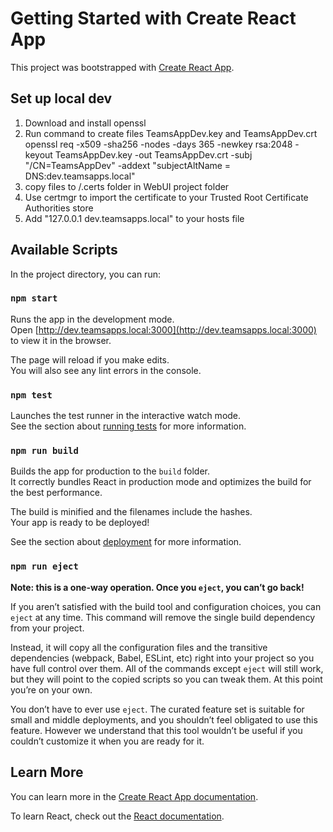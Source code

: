 # Getting Started with Create React App

This project was bootstrapped with [Create React App](https://github.com/facebook/create-react-app).

## Set up local dev
1. Download and install openssl
1. Run command to create files TeamsAppDev.key and TeamsAppDev.crt
openssl req -x509 -sha256 -nodes -days 365 -newkey rsa:2048 -keyout TeamsAppDev.key -out TeamsAppDev.crt -subj "/CN=TeamsAppDev" -addext "subjectAltName = DNS:dev.teamsapps.local"
1. copy files to /.certs folder in WebUI project folder
1. Use certmgr to import the certificate to your Trusted Root Certificate Authorities store
1. Add "127.0.0.1	dev.teamsapps.local" to your hosts file

## Available Scripts

In the project directory, you can run:

### `npm start`

Runs the app in the development mode.\
Open [http://dev.teamsapps.local:3000](http://dev.teamsapps.local:3000) to view it in the browser.

The page will reload if you make edits.\
You will also see any lint errors in the console.

### `npm test`

Launches the test runner in the interactive watch mode.\
See the section about [running tests](https://facebook.github.io/create-react-app/docs/running-tests) for more information.

### `npm run build`

Builds the app for production to the `build` folder.\
It correctly bundles React in production mode and optimizes the build for the best performance.

The build is minified and the filenames include the hashes.\
Your app is ready to be deployed!

See the section about [deployment](https://facebook.github.io/create-react-app/docs/deployment) for more information.

### `npm run eject`

**Note: this is a one-way operation. Once you `eject`, you can’t go back!**

If you aren’t satisfied with the build tool and configuration choices, you can `eject` at any time. This command will remove the single build dependency from your project.

Instead, it will copy all the configuration files and the transitive dependencies (webpack, Babel, ESLint, etc) right into your project so you have full control over them. All of the commands except `eject` will still work, but they will point to the copied scripts so you can tweak them. At this point you’re on your own.

You don’t have to ever use `eject`. The curated feature set is suitable for small and middle deployments, and you shouldn’t feel obligated to use this feature. However we understand that this tool wouldn’t be useful if you couldn’t customize it when you are ready for it.

## Learn More

You can learn more in the [Create React App documentation](https://facebook.github.io/create-react-app/docs/getting-started).

To learn React, check out the [React documentation](https://reactjs.org/).
